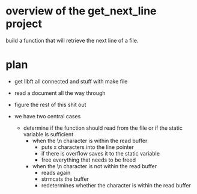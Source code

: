 # overview of the get_next_line project

build a function that will retrieve the next line of a file.

# plan

* get libft all connected and stuff with make file
* read a document all the way through
* figure the rest of this shit out

* we have two central cases 
	* determine if the function should read from the file or if the static variable is sufficient
		* when the \n character is within the read buffer
			* puts x characters into the line pointer
			* if there is overflow saves it to the static variable 
			* free everything that needs to be freed 
		* when the \n character is not within the read buffer
			* reads again
			* strmcats the buffer
			* redetermines whether the character is within the read buffer
